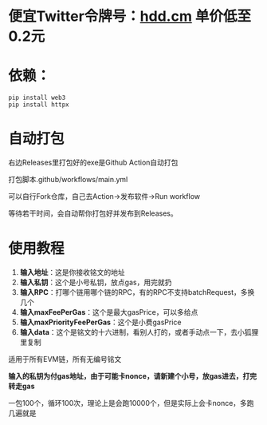# 便宜Twitter令牌号：[hdd.cm](https://hdd.cm/)  单价低至0.2元

# 依赖：
```
pip install web3
pip install httpx
```


# 自动打包
右边Releases里打包好的exe是Github Action自动打包

打包脚本.github/workflows/main.yml

可以自行Fork仓库，自己去Action→发布软件→Run workflow

等待若干时间，会自动帮你打包好并发布到Releases。


# 使用教程

1. **输入地址**：这是你接收铭文的地址
2. **输入私钥**：这个是小号私钥，放点gas，用完就扔
3. **输入RPC**：打哪个链用哪个链的RPC，有的RPC不支持batchRequest，多换几个
4. **输入maxFeePerGas**：这个是最大gasPrice，可以多给点
5. **输入maxPriorityFeePerGas**：这个是小费gasPrice
6. **输入data**：这个是铭文的十六进制，看别人打的，或者手动点一下，去小狐狸里复制


适用于所有EVM链，所有无编号铭文


**输入的私钥为付gas地址，由于可能卡nonce，请新建个小号，放gas进去，打完转走gas**


一包100个，循环100次，理论上是会跑10000个，但是实际上会卡nonce，多跑几遍就是
